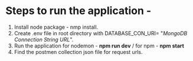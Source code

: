 
# Steps to run the application - 

1. Install node package - nmp install.
2. Create .env file in root directory with DATABASE_CON_URI= "*MongoDB Connection String URL*".
3. Run the application 
    for nodemon - **npm run dev** / 
    for npm - **npm start**
4. Find the postmen collection json file for request urls.